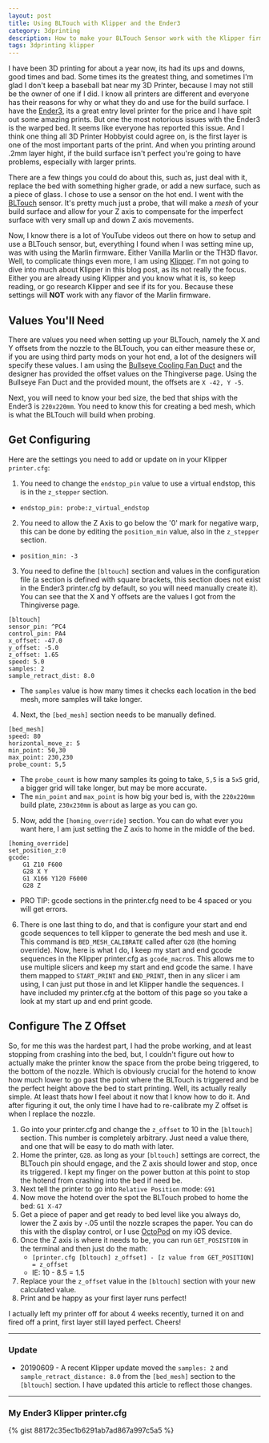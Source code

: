 ```yaml
---
layout: post
title: Using BLTouch with Klipper and the Ender3
category: 3dprinting
description: How to make your BLTouch Sensor work with the Klipper firmware and the Crealty Ender3.
tags: 3dprinting klipper
---
```


I have been 3D printing for about a year now, its had its ups and downs, good times and bad.  Some times its the greatest thing, and sometimes I'm glad I don't keep a baseball bat near my 3D Printer, because I may not still be the owner of one if I did.  I know all printers are different and everyone has their reasons for why or what they do and use for the build surface.  I have the [Ender3](https://www.amazon.com/Comgrow-Creality-Ender-Aluminum-220x220x250mm/dp/B07BR3F9N6/ref=sr_1_1_sspa?keywords=ender+3&qid=1559158769&s=gateway&sr=8-1-spons&psc=1), its a great entry level printer for the price and I have spit out some amazing prints.  But one the most notorious issues with the Ender3 is the warped bed.  It seems like everyone has reported this issue.  And I think one thing all 3D Printer Hobbyist could agree on, is the first layer is one of the most important parts of the print.  And when you printing around .2mm layer hight, if the build surface isn't perfect you're going to have problems, especially with larger prints.

There are a few things you could do about this, such as, just deal with it, replace the bed with something higher grade, or add a new surface, such as a piece of glass.  I chose to use a sensor on the hot end.  I went with the [BLTouch](https://www.amazon.com/BLTouch-Leveling-Printer-Official-Authorization/dp/B07GVCX74T/ref=sr_1_4?keywords=bltouch&qid=1559158792&s=gateway&sr=8-4) sensor.  It's pretty much just a probe, that will make a _mesh_ of your build surface and allow for your Z axis to compensate for the imperfect surface with very small up and down Z axis movements.

Now, I know there is a lot of YouTube videos out there on how to setup and use a BLTouch sensor, but, everything I found when I was setting mine up, was with using the Marlin firmware. Either Vanilla Marlin or the TH3D flavor.  Well, to complicate things even more, I am using [Klipper](https://github.com/KevinOConnor/klipper).  I'm not going to dive into much about Klipper in this blog post, as its not really the focus.  Either you are already using Klipper and you know what it is, so keep reading, or go research Klipper and see if its for you.  Because these settings will **NOT** work with any flavor of the Marlin firmware.

## Values You'll Need
There are values you need when setting up your BLTouch, namely the X and Y offsets from the nozzle to the BLTouch, you can either measure these or, if you are using third party mods on your hot end, a lot of the designers will specify these values.  I am using the [Bullseye Cooling Fan Duct](https://www.thingiverse.com/thing:2759439) and the designer has provided the offset values on the Thingiverse page.  Using the Bullseye Fan Duct and the provided mount, the offsets are `X -42, Y -5`.

Next, you will need to know your bed size, the bed that ships with the Ender3 is `220x220mm`.  You need to know this for creating a bed mesh, which is what the BLTouch will build when probing.

## Get Configuring
Here are the settings you need to add or update on in your Klipper `printer.cfg`:
1. You need to change the `endstop_pin` value to use a virtual endstop, this is in the `z_stepper` section.
  * `endstop_pin: probe:z_virtual_endstop`
2. You need to allow the Z Axis to go below the '0' mark for negative warp, this can be done by editing the `position_min` value, also in the `z_stepper` section.
  * `position_min: -3`
3. You need to define the `[bltouch]` section and values in the configuration file (a section is defined with square brackets, this section does not exist in the Ender3 printer.cfg by default, so you will need manually create it).  You can see that the X and Y offsets are the values I got from the Thingiverse page.
```
[bltouch]
sensor_pin: ^PC4
control_pin: PA4
x_offset: -47.0
y_offset: -5.0
z_offset: 1.65
speed: 5.0
samples: 2
sample_retract_dist: 8.0
```
  * The `samples` value is how many times it checks each location in the bed mesh, more samples will take longer.
4. Next, the `[bed_mesh]` section needs to be manually defined.
```
[bed_mesh]
speed: 80
horizontal_move_z: 5
min_point: 50,30
max_point: 230,230
probe_count: 5,5
```
  * The `probe_count` is how many samples its going to take, `5,5` is a `5x5` grid, a bigger grid will take longer, but may be more accurate.
  * The `min_point` and `max_point` is how big your bed is, with the `220x220mm` build plate, `230x230mm` is about as large as you can go.
5. Now, add the `[homing_override]` section.  You can do what ever you want here, I am just setting the Z axis to home in the middle of the bed.
```
[homing_override]
set_position_z:0
gcode:
    G1 Z10 F600
    G28 X Y
    G1 X166 Y120 F6000
    G28 Z
```
  * PRO TIP: gcode sections in the printer.cfg need to be 4 spaced or you will get errors.

6. There is one last thing to do, and that is configure your start and end gcode sequences to tell klipper to generate the bed mesh and use it.  This command is `BED_MESH_CALIBRATE` called after `G28` (the homing override).  Now, here is what I do, I keep my start and end gcode sequences in the Klipper printer.cfg as `gcode_macro`s.  This allows me to use multiple slicers and keep my start and end gcode the same.  I have them mapped to `START_PRINT` and `END_PRINT`, then in any slicer i am using, I can just put those in and let Klipper handle the sequences.  I have included my printer.cfg at the bottom of this page so you take a look at my start up and end print gcode.

## Configure The Z Offset
So, for me this was the hardest part, I had the probe working, and at least stopping from crashing into the bed, but, I couldn't figure out how to actually make the printer know the space from the probe being triggered, to the bottom of the nozzle.  Which is obviously crucial for the hotend to know how much lower to go past the point where the BLTouch is triggered and be the perfect height above the bed to start printing.  Well, its actually really simple.  At least thats how I feel about it now that I know how to do it.  And after figuring it out, the only time I have had to re-calibrate my Z offset is when I replace the nozzle.

1. Go into your printer.cfg and change the `z_offset` to 10 in the `[bltouch]` section.  This number is completely arbitrary.  Just need a value there, and one that will be easy to do math with later.
2. Home the printer, `G28`.  as long as your `[bltouch]` settings are correct, the BLTouch pin should engage, and the Z axis should lower and stop, once its triggered.  I kept my finger on the power button at this point to stop the hotend from crashing into the bed if need be.
3. Next tell the printer to go into `Relative Position` mode: `G91`
4. Now move the hotend over the spot the BLTouch probed to home the bed: `G1 X-47`
5. Get a piece of paper and get ready to bed level like you always do, lower the Z axis by -.05 until the nozzle scrapes the paper.  You can do this with the display control, or I use [OctoPod](https://itunes.apple.com/us/app/octopod-for-octoprint/id1412557625?mt=8) on my iOS device.
6. Once the Z axis is where it needs to be, you can run `GET_POSISTION` in the terminal and then just do the math:
    * `[printer.cfg [bltouch] z_offset] - [z value from GET_POSITION] = z_offset`
    * IE: 10 - 8.5 = 1.5
7. Replace your the `z_offset` value in the `[bltouch]` section with your new calculated value.
8. Print and be happy as your first layer runs perfect!

I actually left my printer off for about 4 weeks recently, turned it on and fired off a print, first layer still layed perfect.  Cheers!

---

### Update
* 20190609 - A recent Klipper update moved the `samples: 2` and `sample_retract_distance: 8.0` from the `[bed_mesh]` section to the `[bltouch]` section.  I have updated this article to reflect those changes.

---

### My Ender3 Klipper printer.cfg

{% gist 88172c35ec1b6291ab7ad867a997c5a5 %}
